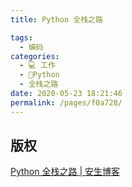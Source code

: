 ```yaml
---
title: Python 全栈之路

tags: 
  - 编码
categories: 
  - 💻 工作
  - 🐍Python
  - 全栈之路
date: 2020-05-23 18:21:46
permalink: /pages/f0a728/
---
```


## 版权

[Python 全栈之路 | 安生博客](https://blog.ansheng.me/article/python-full-stack-way)
